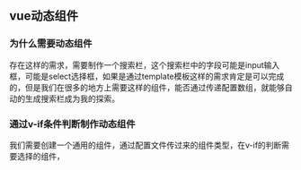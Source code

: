 ## vue动态组件

### 为什么需要动态组件

存在这样的需求，需要制作一个搜索栏，这个搜索栏中的字段可能是input输入框，可能是select选择框，如果是通过template模板这样的需求肯定是可以完成的，但是我们在很多的地方上需要这样的组件，能否通过传递配置数组，就能够自动的生成搜索栏成为我的探索。

### 通过v-if条件判断制作动态组件

我们需要创建一个通用的组件，通过配置文件传过来的组件类型，在v-if的判断需要选择的组件，

